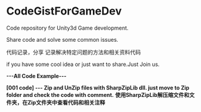 # CodeGistForGameDev
Code repository for Unity3d Game development.

Share code and solve some common issues.

代码记录，分享
记录解决特定问题的方法和相关资料代码

if you have some cool idea or just want to share.Just Join us.


**---All Code Example---**

**[001 code] --- Zip and UnZip files with SharpZipLib dll. just move to Zip folder and check the code with comment.**
**使用SharpZipLib解压缩文件和文件夹，在Zip文件夹中查看代码和相关注释**

